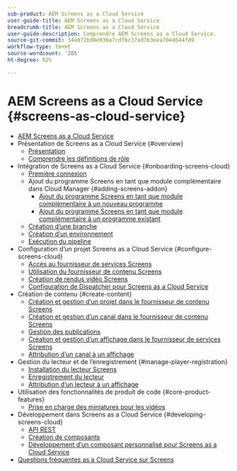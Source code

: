 ```yaml
---
sub-product: AEM Screens as a Cloud Service
user-guide-title: AEM Screens as a Cloud Service
breadcrumb-title: AEM Screens as a Cloud Service
user-guide-description: Comprendre AEM Screens as a Cloud Service.
source-git-commit: 34a072bd8e936a7cdf6c37ad7b3eea704d644fd9
workflow-type: tm+mt
source-wordcount: '205'
ht-degree: 82%

---
```



# AEM Screens as a Cloud Service {#screens-as-cloud-service}

+ [AEM Screens as a Cloud Service](/help/screens-cloud/home.md)
+ Présentation de Screens as a Cloud Service {#overview}
   + [Présentation](/help/screens-cloud/introduction/introduction.md)
   + [Comprendre les définitions de rôle](/help/screens-cloud/introduction/personas-screens-cloud.md)
+ Intégration de Screens as a Cloud Service {#onboarding-screens-cloud}
   + [Première connexion](/help/screens-cloud/onboarding-screens-cloud/first-time-login-screens-cloud.md)
   + Ajout du programme Screens en tant que module complémentaire dans Cloud Manager {#adding-screens-addon}
      + [Ajout du programme Screens en tant que module complémentaire à un nouveau programme](/help/screens-cloud/onboarding-screens-cloud/add-on-new-program-screens-cloud.md)
      + [Ajout du programme Screens en tant que module complémentaire à un programme existant](/help/screens-cloud/onboarding-screens-cloud/add-on-existing-program-screens-cloud.md)
   + [Création d’une branche](/help/screens-cloud/onboarding-screens-cloud/creating-a-branch.md)
   + [Création d’un environnement](/help/screens-cloud/onboarding-screens-cloud/creating-an-environment.md)
   + [Exécution du pipeline](/help/screens-cloud/onboarding-screens-cloud/running-a-pipeline.md)
+ Configuration d’un projet Screens as a Cloud Service {#configure-screens-cloud}
   + [Accès au fournisseur de services Screens](/help/screens-cloud/configuring/navigating-to-screens-services-provider.md)
   + [Utilisation du fournisseur de contenu Screens](/help/screens-cloud/configuring/using-screens-content-provider.md)
   + [Création de rendus vidéo Screens](/help/screens-cloud/configuring/creating-screens-video-renditions-cloud-service.md)
   + [Configuration de Dispatcher pour Screens as a Cloud Service](/help/screens-cloud/configuring/dispatcher-configurations-screens-cloud.md)
+ Création de contenu {#create-content}
   + [Création et gestion d’un projet dans le fournisseur de contenu Screens](/help/screens-cloud/creating-content/creating-projects-screens-cloud.md)
   + [Création et gestion d’un canal dans le fournisseur de contenu Screens](/help/screens-cloud/creating-content/creating-channels-screens-cloud.md)
   + [Gestion des publications](/help/screens-cloud/creating-content/manage-publish.md)
   + [Création et gestion d’un affichage dans le fournisseur de services Screens](/help/screens-cloud/creating-content/creating-displays-screens-cloud.md)
   + [Attribution d’un canal à un affichage](/help/screens-cloud/creating-content/assigning-channels-to-display.md)
+ Gestion du lecteur et de l’enregistrement {#manage-player-registration}
   + [Installation du lecteur Screens](/help/screens-cloud/managing-players-registration/installing-screens-cloud-player.md)
   + [Enregistrement du lecteur](/help/screens-cloud/managing-players-registration/registering-players-screens-cloud.md)
   + [Attribution d’un lecteur à un affichage](/help/screens-cloud/managing-players-registration/assigning-player-display.md)
+ Utilisation des fonctionnalités de produit de code {#core-product-features}
   + [Prise en charge des miniatures pour les vidéos](/help/screens-cloud/using-core-product-features/thumbnail-support-videos.md)
+ Développement dans Screens as a Cloud Service {#developing-screens-cloud}
   + [API REST](/help/screens-cloud/developing/rest-apis-screens-cloud.md)
   + [Création de composants](/help/screens-cloud/developing/creating-components.md)
   + [Développement d’un composant personnalisé pour Screens as a Cloud Service](/help/screens-cloud/developing/developing-custom-components-tutorial.md)
+ [Questions fréquentes as a Cloud Service sur Screens](/help/screens-cloud/screens-cloud-faqs.md)
